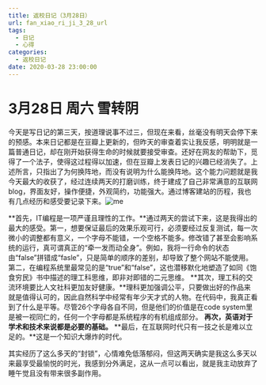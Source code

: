 ```yaml
---
title: 返校日记（3月28日）
url: fan_xiao_ri_ji_3_28_url
tags:
  - 日记
  - 心得
categories:
  - 返校日记
date: 2020-03-28 23:00:00
---
```

# 3月28日 周六 雪转阴

今天是写日记的第三天，按道理说事不过三，但现在来看，丝毫没有明天会停下来的预感。本来日记都是在豆瓣上更新的，但昨天的审查着实让我反感，明明就是一篇普通日记，却在刚开始获得生命的时候就要接受审查。还好在网友的帮助下，觅得了一个法子，使得这过程得以加速，但在豆瓣上发表日记的兴趣已经消失了。上述所言，只指出了为何换阵地，而没有说明为什么能换阵地。这个能力问题就是我今天最大的收获了，经过连续两天的打磨训练，终于建成了自己非常满意的互联网blog，界面友好，操作便捷，外观简约，功能强大。通过博客建站的历程，我也有几点经历和感受要记录下来。![me](/images/avatar.jpg)

<!-- more -->

**首先，IT编程是一项严谨且理性的工作。**通过两天的尝试下来，这是我得出的最大的感受。第一，想要保证最后的效果乐观可行，必须要经过反复测试，每一次微小的调整都有意义，一个字母不能错，一个空格不能多。修改错了甚至会影响系统的运行，真可谓真正的“牵一发而动全身”。例如，我将一行命令的状态由“false”拼错成“fasle”，只是简单的顺序的差别，却导致了整个网站不能使用。第二，在编程系统里最常见的是“true”和“false”，这也潜移默化地塑造了如同《饱食穷民》书中描述的理工科思维，即非对即错的二元思维。
**其次，理工科的交流环境要比人文社科更加友好健康。**理科更加强调公平，只要做出好的作品来就是值得认可的，因此自然科学中经常有年少天才式的人物。在代码中，我真正看到了什么是平等。尽管26个字母各自不同，但是他们的价值是在code system里是被一视同仁的，任何一个字母都是系统程序的有机组成部分。
**再次，英语对于学术和技术来说都是必要的基础。**
**最后，在互联网时代只有一技之长是难以立足的。**这是一个知识大爆炸的时代。

其实经历了这么多天的“封锁”，心情难免低落郁闷，但这两天确实是我这么多天以来最享受最愉悦的时光，我感到分外满足，这从一点可以看出，就是我主动放弃了睡午觉且没有带来很多副作用。
